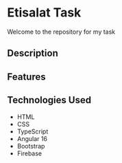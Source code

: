# Etisalat Task

Welcome to the repository for my task

## Description

## Features

## Technologies Used

- HTML
- CSS
- TypeScript
- Angular 16
- Bootstrap
- Firebase
